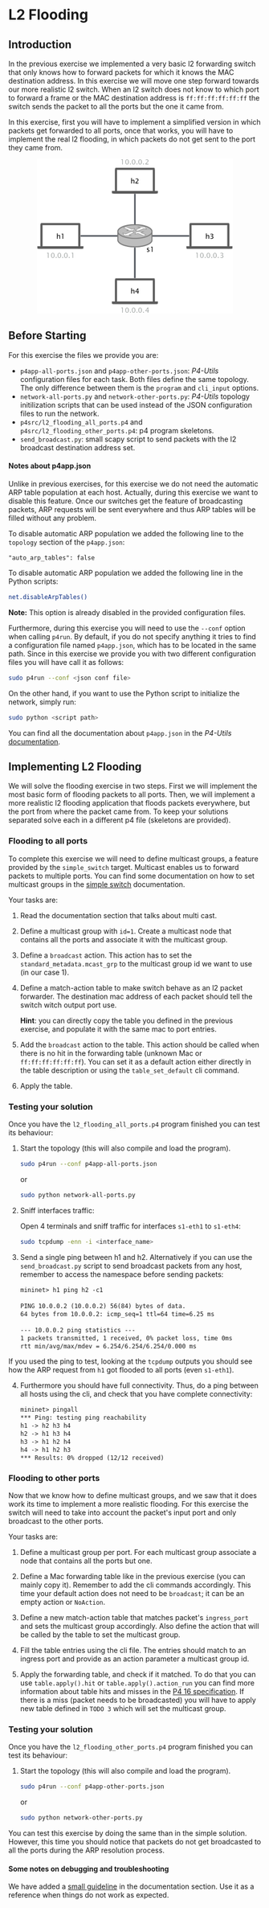 # L2 Flooding

## Introduction

In the previous exercise we implemented a very basic l2 forwarding switch that
only knows how to forward packets for which it knows the MAC destination
address. In this exercise we will move one step forward towards our more
realistic l2 switch. When an l2 switch does not know to which port to forward a
frame or the MAC destination address is `ff:ff:ff:ff:ff:ff` the switch sends
the packet to all the ports but the one it came from.

In this exercise, first you will have to implement a simplified version in
which packets get forwarded to all ports, once that works, you will have to
implement the real l2 flooding, in which packets do not get sent to the port
they came from.

<p align="center">
<img src="images/l2_topology.png" title="L2 Star Topology">
<p/>

## Before Starting

For this exercise the files we provide you are:

- `p4app-all-ports.json` and `p4app-other-ports.json`: *P4-Utils* configuration files for each task. Both files define the same topology. The only difference between them is the `program` and `cli_input` options.
- `network-all-ports.py` and `network-other-ports.py`: *P4-Utils* topology initilization scripts that can be used instead of the JSON configuration files to run the network.
- `p4src/l2_flooding_all_ports.p4` and `p4src/l2_flooding_other_ports.p4`: p4 program skeletons.
- `send_broadcast.py`: small scapy script to send packets with the l2 broadcast destination address set.

#### Notes about p4app.json

Unlike in previous exercises, for this exercise we do not need the automatic ARP table population at each host.
Actually, during this exercise we want to disable this feature. Once our switches get the feature of broadcasting
packets, ARP requests will be sent everywhere and thus ARP tables will be filled without any problem.

To disable automatic ARP population we added the following line to the `topology` section of the `p4app.json`:
```
"auto_arp_tables": false
```

To disable automatic ARP population we added the following line in the Python scripts:
```bash
net.disableArpTables()
```

**Note:** This option is already disabled in the provided configuration files.

Furthermore, during this exercise you will need to use the `--conf` option when calling `p4run`. By default, if you do not specify anything it tries to find a configuration file named `p4app.json`, which has to be located in the same path. Since in this exercise we provide you with two different configuration files you will have call it as follows:
```bash
sudo p4run --conf <json conf file>
```

On the other hand, if you want to use the Python script to initialize the network, simply run:
```bash
sudo python <script path>
```

You can find all the documentation about `p4app.json` in the *P4-Utils* [documentation](https://nsg-ethz.github.io/p4-utils/usage.html#json).

## Implementing L2 Flooding

We will solve the flooding exercise in two steps. First we will implement the most basic form of flooding packets to all ports.
Then, we will implement a more realistic l2 flooding application that floods packets everywhere, but the
port from where the packet came from. To keep your solutions separated solve each in a different p4 file (skeletons are provided).

### Flooding to all ports

To complete this exercise we will need to define multicast groups, a feature provided
by the `simple_switch` target. Multicast enables us to forward packets to multiple ports. You can find
some documentation on how to set multicast groups in the [simple switch](https://github.com/nsg-ethz/p4-learning/wiki/BMv2-Simple-Switch#creating-multicast-groups) documentation.

Your tasks are:

1. Read the documentation section that talks about multi cast.

2. Define a multicast group with `id=1`.
Create a multicast node that contains all the ports and associate it with the multicast group.

3. Define a `broadcast` action. This action has to set the `standard_metadata.mcast_grp` to the multicast group id
we want to use (in our case 1).

4. Define a match-action table to make switch behave as an l2 packet forwarder. The destination
mac address of each packet should tell the switch witch output port use.

   **Hint**: you can directly copy the table you defined in the previous exercise, and populate it
   with the same mac to port entries.

5. Add the `broadcast` action to the table. This action should be called when there is no hit in the forwarding table
(unknown Mac or `ff:ff:ff:ff:ff:ff`). You can set it as a default action either directly in the table description or
using the `table_set_default` cli command.

6. Apply the table.

### Testing your solution

Once you have the `l2_flooding_all_ports.p4` program finished you can test its behaviour:

1. Start the topology (this will also compile and load the program).
   ```bash
   sudo p4run --conf p4app-all-ports.json
   ```
   or
   ```bash
   sudo python network-all-ports.py
   ```

2. Sniff interfaces traffic:

    Open 4 terminals and sniff traffic for interfaces `s1-eth1` to `s1-eth4`:

    ```bash
    sudo tcpdump -enn -i <interface_name>
    ```

3. Send a single ping between h1 and h2. Alternatively if you can use the `send_broadcast.py` script to send broadcast
packets from any host, remember to access the namespace before sending packets:

   ```
   mininet> h1 ping h2 -c1

   PING 10.0.0.2 (10.0.0.2) 56(84) bytes of data.
   64 bytes from 10.0.0.2: icmp_seq=1 ttl=64 time=6.25 ms

   --- 10.0.0.2 ping statistics ---
   1 packets transmitted, 1 received, 0% packet loss, time 0ms
   rtt min/avg/max/mdev = 6.254/6.254/6.254/0.000 ms
   ```

If you used the ping to test, looking at the `tcpdump` outputs you should see how the ARP request from `h1` got flooded to all ports (even `s1-eth1`).

4. Furthermore you should have full connectivity. Thus, do a ping between all hosts using the cli, and check that you have complete connectivity:

   ```
   mininet> pingall
   *** Ping: testing ping reachability
   h1 -> h2 h3 h4
   h2 -> h1 h3 h4
   h3 -> h1 h2 h4
   h4 -> h1 h2 h3
   *** Results: 0% dropped (12/12 received)
   ```

### Flooding to other ports

Now that we know how to define multicast groups, and we saw that it does work its time to implement a more realistic flooding.
For this exercise the switch will need to take into account the packet's input port and only broadcast to the other ports.

Your tasks are:

1. Define a multicast group per port. For each multicast group associate a node that contains all the ports but one.

2. Define a Mac forwarding table like in the previous exercise (you can mainly copy it). Remember to add the cli commands accordingly. This time
your default action does not need to be `broadcast`; it can be an empty action or `NoAction`.

3. Define a new match-action table that matches packet's `ingress_port` and sets the multicast group accordingly. Also define
the action that will be called by the table to set the multicast group.

4. Fill the table entries using the cli file. The entries should match to an ingress port and provide as an action parameter a
multicast group id.

5. Apply the forwarding table, and check if it matched. To do that you can use `table.apply().hit` or `table.apply().action_run` you can
find more information about table hits and misses in the [P4 16 specification](https://p4.org/p4-spec/docs/P4-16-v1.2.2.html#sec-invoke-mau). If there is a
miss (packet needs to be broadcasted) you will have to apply new table defined in `TODO 3` which will set the multicast group.

### Testing your solution

Once you have the `l2_flooding_other_ports.p4` program finished you can test its behaviour:

1. Start the topology (this will also compile and load the program).
   ```bash
   sudo p4run --conf p4app-other-ports.json
   ```
   or
   ```bash
   sudo python network-other-ports.py
   ```

You can test this exercise by doing the same than in the simple solution. However, this time you should
notice that packets do not get broadcasted to all the ports during the ARP resolution process.

#### Some notes on debugging and troubleshooting

We have added a [small guideline](https://github.com/nsg-ethz/p4-learning/wiki/Debugging-and-Troubleshooting) in the documentation section. Use it as a reference when things do not work as
expected.
